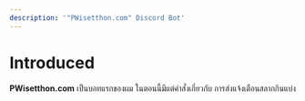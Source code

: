 ```yaml
---
description: '"PWisetthon.com" Discord Bot'
---
```


# Introduced

**PWisetthon.com** เป็นบอทแรกของผม ในตอนนี้มีแต่คำสั่งเกี่ยวกับ การส่งแจ้งเตือนสลากกินแบ่ง

